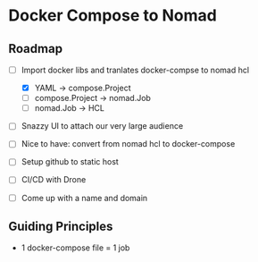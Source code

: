 # Docker Compose to Nomad

## Roadmap

- [ ] Import docker libs and tranlates docker-compse to nomad hcl

  - [x] YAML -> compose.Project
  - [ ] compose.Project -> nomad.Job
  - [ ] nomad.Job -> HCL

- [ ] Snazzy UI to attach our very large audience
- [ ] Nice to have: convert from nomad hcl to docker-compose
- [ ] Setup github to static host
- [ ] CI/CD with Drone
- [ ] Come up with a name and domain

## Guiding Principles

- 1 docker-compose file = 1 job
